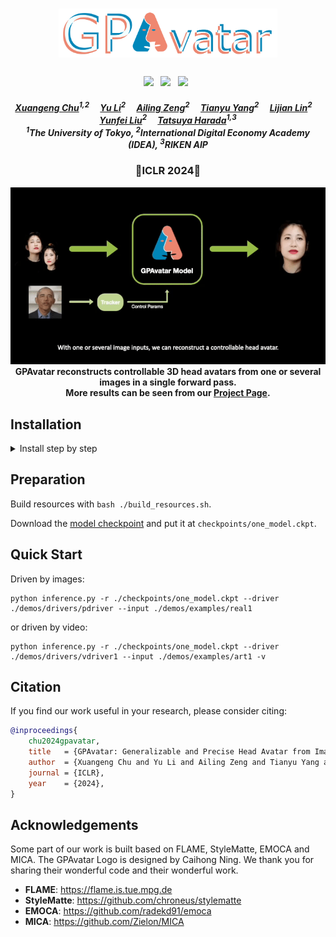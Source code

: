 <h1 align="center"><b><img src="./demos/gpavatar_logo.png" width="350"/></b></h1>
<h3 align="center">
    <a href='https://arxiv.org/abs/2401.10215'><img src='https://img.shields.io/badge/ArXiv-PDF-red'></a> &nbsp; 
    <a href='https://xg-chu.github.io/project_gpavatar/'><img src='https://img.shields.io/badge/Project-Page-blue'></a> &nbsp; 
    <a href='https://www.youtube.com/watch?v=7A3DMaB6Zk0'><img src='https://img.shields.io/badge/Youtube-Video-red'></a> &nbsp; 
</h3>


<h5 align="center">
    <a href="https://github.com/xg-chu">Xuangeng Chu</a><sup>1,2</sup>&emsp;
    <a href="https://yu-li.github.io">Yu Li</a><sup>2</sup>&emsp;
    <a href="https://ailingzeng.site">Ailing Zeng</a><sup>2</sup>&emsp;
    <a href="https://tianyu-yang.com">Tianyu Yang</a><sup>2</sup>&emsp;
    <a href="https://scholar.google.com/citations?user=Xf5_TfcAAAAJ&hl=zh-CN">Lijian Lin</a><sup>2</sup>&emsp;
    <a href="http://liuyunfei.net">Yunfei Liu</a><sup>2</sup>&emsp;
    <a href="https://www.mi.t.u-tokyo.ac.jp/harada/">Tatsuya Harada</a><sup>1,3</sup>
    <br>
    <sup>1</sup>The University of Tokyo,
    <sup>2</sup>International Digital Economy Academy (IDEA),
    <sup>3</sup>RIKEN AIP
</h5>

<h3 align="center">
🤩ICLR 2024🤩
</h3>

<div align="center"> 
    <div align="center"> 
        <b><img src="./demos/teaser.gif" alt="drawing" width="800"/></b>
    </div>
    <b>
        GPAvatar reconstructs controllable 3D head avatars from one or several images in a single forward pass.
    </b>
    <br>
    <b>
        More results can be seen from our <a href="https://xg-chu.github.io/project_gpavatar/">Project Page</a>.
    </b>
</div>

<!-- ## TO DO
We are now preparing the <b>pre-trained model and quick start materials</b> and will release it within a week. -->

## Installation
<details>
<summary><span >Install step by step</span></summary>
```
conda create -n track python=3.9
conda install pytorch==2.0.1 torchvision==0.15.2 torchaudio==2.0.2 pytorch-cuda=11.8 -c pytorch -c nvidia
conda install -c fvcore -c iopath -c conda-forge fvcore iopath
conda install pytorch3d -c pytorch3d
pip3 install mediapipe tqdm rich lmdb einops colored ninja av opencv-python scikit-image onnxruntime-gpu onnx transformers pykalman
```
</details>

## Preparation
Build resources with ```bash ./build_resources.sh```.

Download the [model checkpoint](https://github.com/xg-chu/GPAvatar/releases/download/v1.0.0/one_model.ckpt) and put it at ```checkpoints/one_model.ckpt```.

## Quick Start
Driven by images:
```
python inference.py -r ./checkpoints/one_model.ckpt --driver ./demos/drivers/pdriver --input ./demos/examples/real1
```
or driven by video:
```
python inference.py -r ./checkpoints/one_model.ckpt --driver ./demos/drivers/vdriver1 --input ./demos/examples/art1 -v
``` 

## Citation
If you find our work useful in your research, please consider citing:
```bibtex
@inproceedings{
    chu2024gpavatar,
    title   = {GPAvatar: Generalizable and Precise Head Avatar from Image(s)}, 
    author  = {Xuangeng Chu and Yu Li and Ailing Zeng and Tianyu Yang and Lijian Lin and Yunfei Liu and Tatsuya Harada},
    journal = {ICLR},
    year    = {2024},
}
```

## Acknowledgements
Some part of our work is built based on FLAME, StyleMatte, EMOCA and MICA. 
The GPAvatar Logo is designed by Caihong Ning.
We thank you for sharing their wonderful code and their wonderful work.
- **FLAME**: https://flame.is.tue.mpg.de
- **StyleMatte**: https://github.com/chroneus/stylematte
- **EMOCA**: https://github.com/radekd91/emoca
- **MICA**: https://github.com/Zielon/MICA


<!-- ## Installation
### Build environment
<details>
<summary><span >Install step by step</span></summary>

```
conda create -n track python=3.9
conda install pytorch==2.0.1 torchvision==0.15.2 torchaudio==2.0.2 pytorch-cuda=11.8 -c pytorch -c nvidia
conda install -c fvcore -c iopath -c conda-forge fvcore iopath
conda install pytorch3d -c pytorch3d
pip3 install mediapipe tqdm rich lmdb einops colored ninja av opencv-python scikit-image onnxruntime-gpu onnx transformers pykalman
```

</details>
<details>

<summary><span style="font-weight: bold;">Install with environment.yml (recommend)</span></summary>

```
conda env create -f environment.yml
```

</details>


### Build source
Check the ```build_resources.sh```.


## Fast start

Track on video:
```
python track_video.py -v demos/demo.mp4 --synthesis
```
or track all videos in a directory:
```
python track_video.py -v demos/ --no_vis
``` -->